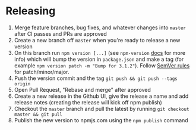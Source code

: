 # Releasing

1. Merge feature branches, bug fixes, and whatever changes into `master` after CI passes and PRs are approved
1. Create a new branch off `master` when you're ready to release a new version
1. On this branch run `npm version [...]` (see `npm-version` [docs](https://docs.npmjs.com/cli/v7/commands/npm-version) for more info) which will bump the version in `package.json` and make a tag (for example `npm version patch -m "Bump for 3.1.2"`). Follow [SemVer rules](https://semver.org/) for patch/minor/major.
1. Push the version commit and the tag `git push && git push --tags origin`
1. Open Pull Request, "Rebase and merge" after approved
1. Create a new release in the Github UI, give the release a name and add release notes (creating the release will kick off npm publish)
1. Checkout the `master` branch and pull the latest by running `git checkout master && git pull`
1. Publish the new version to npmjs.com using the `npm publish` command
